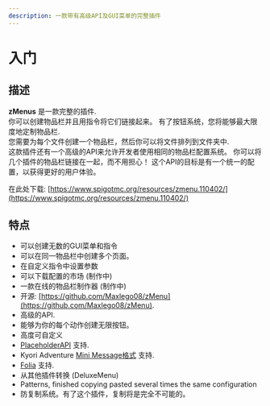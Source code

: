 ```yaml
---
description: 一款带有高级API及GUI菜单的完整插件
---
```


# 入门

## 描述

**zMenus** 是一款完整的插件.\
你可以创建物品栏并且用指令将它们链接起来。 有了按钮系统，您将能够最大限度地定制物品栏.\
您需要为每个文件创建一个物品栏，然后你可以将文件排列到文件夹中.\
这款插件还有一个高级的API来允许开发者使用相同的物品栏配置系统。 你可以将几个插件的物品栏链接在一起，而不用担心！ 这个API的目标是有一个统一的配置，以获得更好的用户体验。

在此处下载: [https://www.spigotmc.org/resources/zmenu.110402/](https://www.spigotmc.org/resources/zmenu.110402/)

## 特点

* 可以创建无数的GUI菜单和指令
* 可以在同一物品栏中创建多个页面。
* 在自定义指令中设置参数
* 可以下载配置的市场 (制作中)
* 一款在线的物品栏制作器 (制作中)
* 开源: [https://github.com/Maxlego08/zMenu](https://github.com/Maxlego08/zMenu).
* 高级的API.
* 能够为你的每个动作创建无限按钮。
* 高度可自定义
* [PlaceholderAPI](https://www.spigotmc.org/resources/placeholderapi.6245/) 支持.
* Kyori Adventure [Mini Message格式](https://docs.adventure.kyori.net/minimessage/format.html) 支持.
* [Folia](https://papermc.io/software/folia) 支持.
* 从其他插件转换 (DeluxeMenu)
* Patterns, finished copying pasted several times the same configuration
* 防复制系统。有了这个插件，复制将是完全不可能的。
